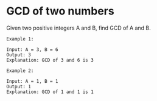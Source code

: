 # GCD of two numbers

Given two positive integers A and B, find GCD of A and B.

```
Example 1:

Input: A = 3, B = 6
Output: 3
Explanation: GCD of 3 and 6 is 3

```

```
Example 2:

Input: A = 1, B = 1
Output: 1
Explanation: GCD of 1 and 1 is 1

```
